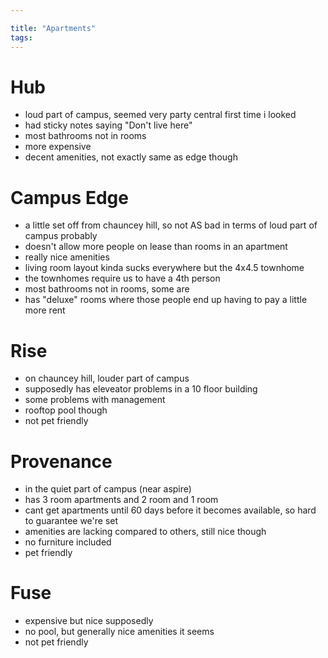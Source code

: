```yaml
---

title: "Apartments"
tags:
---
```

# Hub
- loud part of campus, seemed very party central first time i looked
- had sticky notes saying "Don't live here"
- most bathrooms not in rooms
- more expensive
- decent amenities, not exactly same as edge though
# Campus Edge
- a little set off from chauncey hill, so not AS bad in terms of loud part of campus probably
- doesn't allow more people on lease than rooms in an apartment
- really nice amenities
- living room layout kinda sucks everywhere but the 4x4.5 townhome
- the townhomes require us to have a 4th person
- most bathrooms not in rooms, some are
- has "deluxe" rooms where those people end up having to pay a little more rent
# Rise
- on chauncey hill, louder part of campus
- supposedly has eleveator problems in a 10 floor building
- some problems with management
- rooftop pool though
- not pet friendly
# Provenance
- in the quiet part of campus (near aspire)
- has 3 room apartments and 2 room and 1 room
- cant get apartments until 60 days before it becomes available, so hard to guarantee we're set
- amenities are lacking compared to others, still nice though
- no furniture included
- pet friendly
# Fuse
- expensive but nice supposedly
- no pool, but generally nice amenities it seems
- not pet friendly